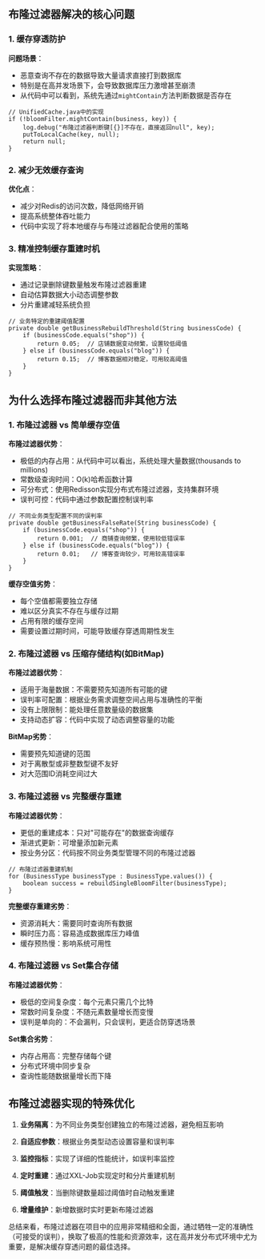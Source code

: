 
## 布隆过滤器解决的核心问题

### 1. 缓存穿透防护

**问题场景**：
- 恶意查询不存在的数据导致大量请求直接打到数据库
- 特别是在高并发场景下，会导致数据库压力激增甚至崩溃
- 从代码中可以看到，系统先通过`mightContain`方法判断数据是否存在

```
// UnifiedCache.java中的实现
if (!bloomFilter.mightContain(business, key)) {
    log.debug("布隆过滤器判断键[{}]不存在，直接返回null", key);
    putToLocalCache(key, null);
    return null;
}
```

### 2. 减少无效缓存查询

**优化点**：
- 减少对Redis的访问次数，降低网络开销
- 提高系统整体吞吐能力
- 代码中实现了将本地缓存与布隆过滤器配合使用的策略

### 3. 精准控制缓存重建时机

**实现策略**：
- 通过记录删除键数量触发布隆过滤器重建
- 自动估算数据大小动态调整参数
- 分片重建减轻系统负担

```
// 业务特定的重建阈值配置
private double getBusinessRebuildThreshold(String businessCode) {
    if (businessCode.equals("shop")) {
        return 0.05;  // 店铺数据变动频繁，设置较低阈值
    } else if (businessCode.equals("blog")) {
        return 0.15;  // 博客数据相对稳定，可用较高阈值
    }
}
```

## 为什么选择布隆过滤器而非其他方法

### 1. 布隆过滤器 vs 简单缓存空值

**布隆过滤器优势**：
- 极低的内存占用：从代码中可以看出，系统处理大量数据(thousands to millions)
- 常数级查询时间：O(k)哈希函数计算
- 可分布式：使用Redisson实现分布式布隆过滤器，支持集群环境
- 误判可控：代码中通过参数配置控制误判率

```
// 不同业务类型配置不同的误判率
private double getBusinessFalseRate(String businessCode) {
    if (businessCode.equals("shop")) {
        return 0.001;  // 商铺查询频繁，使用较低错误率
    } else if (businessCode.equals("blog")) {
        return 0.01;   // 博客查询较少，可用较高错误率
    }
}
```

**缓存空值劣势**：
- 每个空值都需要独立存储
- 难以区分真实不存在与缓存过期
- 占用有限的缓存空间
- 需要设置过期时间，可能导致缓存穿透周期性发生

### 2. 布隆过滤器 vs 压缩存储结构(如BitMap)

**布隆过滤器优势**：
- 适用于海量数据：不需要预先知道所有可能的键
- 误判率可配置：根据业务需求调整空间占用与准确性的平衡
- 没有上限限制：能处理任意数量级的数据集
- 支持动态扩容：代码中实现了动态调整容量的功能

**BitMap劣势**：
- 需要预先知道键的范围
- 对于离散型或非整数型键不友好
- 对大范围ID消耗空间过大

### 3. 布隆过滤器 vs 完整缓存重建

**布隆过滤器优势**：
- 更低的重建成本：只对"可能存在"的数据查询缓存
- 渐进式更新：可增量添加新元素
- 按业务分区：代码按不同业务类型管理不同的布隆过滤器

```
// 布隆过滤器重建机制
for (BusinessType businessType : BusinessType.values()) {
    boolean success = rebuildSingleBloomFilter(businessType);
}
```

**完整缓存重建劣势**：
- 资源消耗大：需要同时查询所有数据
- 瞬时压力高：容易造成数据库压力峰值
- 缓存预热慢：影响系统可用性

### 4. 布隆过滤器 vs Set集合存储

**布隆过滤器优势**：
- 极低的空间复杂度：每个元素只需几个比特
- 常数时间复杂度：不随元素数量增长而变慢
- 误判是单向的：不会漏判，只会误判，更适合防穿透场景

**Set集合劣势**：
- 内存占用高：完整存储每个键
- 分布式环境中同步复杂
- 查询性能随数据量增长而下降

## 布隆过滤器实现的特殊优化

1. **业务隔离**：为不同业务类型创建独立的布隆过滤器，避免相互影响
   
2. **自适应参数**：根据业务类型动态设置容量和误判率

3. **监控指标**：实现了详细的性能统计，如误判率监控

4. **定时重建**：通过XXL-Job实现定时和分片重建机制

5. **阈值触发**：当删除键数量超过阈值时自动触发重建

6. **增量维护**：新增数据时实时更新布隆过滤器

总结来看，布隆过滤器在项目中的应用非常精细和全面，通过牺牲一定的准确性（可接受的误判），换取了极高的性能和资源效率，这在高并发分布式环境中尤为重要，是解决缓存穿透问题的最佳选择。